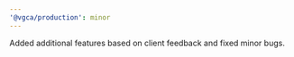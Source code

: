 ```yaml
---
'@vgca/production': minor
---
```


Added additional features based on client feedback and fixed minor bugs.
